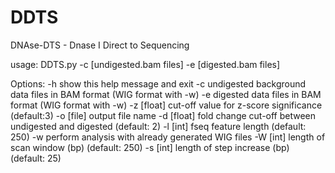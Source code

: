 # DDTS
DNAse-DTS  - Dnase I Direct to Sequencing

usage: DDTS.py -c [undigested.bam files] -e [digested.bam files] 

Options:
  -h                    show this help message and exit
  -c                    undigested background data files in BAM format (WIG format with -w)
  -e                    digested data files in BAM format (WIG format with -w) 
  -z [float]            cut-off value for z-score significance (default:3)
  -o [file]             output file name 
  -d [float]      		  fold change cut-off between undigested and digested (default: 2) 
  -l [int]              fseq feature length (default: 250) 
  -w                    perform analysis with already generated WIG files
  -W [int]              length of scan window (bp) (default: 250) 
  -s [int]              length of step increase (bp) (default: 25) 
